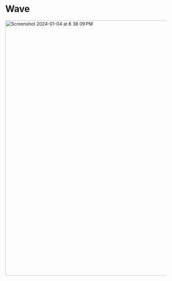 # Wave
<img width="795" alt="Screenshot 2024-01-04 at 6 38 09 PM" src="https://github.com/hdave009/Wave/assets/39701217/c65de69c-b445-473c-ba5b-97809ea7df18">
